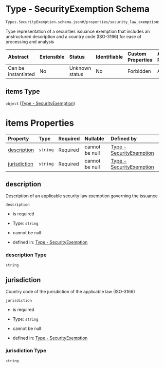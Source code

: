 # Type - SecurityExemption Schema

```txt
Types.SecurityExemption.schema.json#/properties/security_law_exemptions/items
```

Type representation of a securities issuance exemption that includes an unstructured description and a country code (ISO-3166) for ease of processing and analysis

| Abstract            | Extensible | Status         | Identifiable | Custom Properties | Additional Properties | Access Restrictions | Defined In                                                                                                                 |
| :------------------ | :--------- | :------------- | :----------- | :---------------- | :-------------------- | :------------------ | :------------------------------------------------------------------------------------------------------------------------- |
| Can be instantiated | No         | Unknown status | No           | Forbidden         | Allowed               | none                | [BaseIssuance.schema.json*](../../schema/primitives/transactions/issuance/BaseIssuance.schema.json "open original schema") |

## items Type

`object` ([Type - SecurityExemption](baseissuance-properties-convertible---typessecurityexemptionschemajson-array-type---securityexemption.md))

# items Properties

| Property                      | Type     | Required | Nullable       | Defined by                                                                                                                              |
| :---------------------------- | :------- | :------- | :------------- | :-------------------------------------------------------------------------------------------------------------------------------------- |
| [description](#description)   | `string` | Required | cannot be null | [Type - SecurityExemption](securityexemption-properties-description.md "Types.SecurityExemption.schema.json#/properties/description")   |
| [jurisdiction](#jurisdiction) | `string` | Required | cannot be null | [Type - SecurityExemption](securityexemption-properties-jurisdiction.md "Types.SecurityExemption.schema.json#/properties/jurisdiction") |

## description

Description of an applicable security law exemption governing the issuance

`description`

*   is required

*   Type: `string`

*   cannot be null

*   defined in: [Type - SecurityExemption](securityexemption-properties-description.md "Types.SecurityExemption.schema.json#/properties/description")

### description Type

`string`

## jurisdiction

Country code of the jurisdiction of the applicable law (ISO-3166)

`jurisdiction`

*   is required

*   Type: `string`

*   cannot be null

*   defined in: [Type - SecurityExemption](securityexemption-properties-jurisdiction.md "Types.SecurityExemption.schema.json#/properties/jurisdiction")

### jurisdiction Type

`string`
